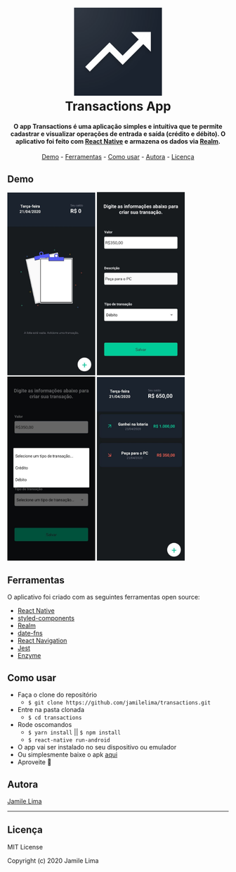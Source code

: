 
<h1 align="center">
  <br>
  <a href="http://www.amitmerchant.com/electron-markdownify"><img src="https://raw.githubusercontent.com/jamilelima/transactions/develop/src/assets/applogo.png" alt="TransactionsApp Logo" width="200"></a>
  <br>
  Transactions App
  <br>
</h1>

<h4 align="center">O app Transactions é uma aplicação simples e intuitiva que te permite cadastrar e visualizar operações de entrada e saída (crédito e débito). O aplicativo foi feito com <a href="https://reactnative.dev" target="_blank">React Native</a> e armazena os dados via <a href="https://realm.io/blog/introducing-realm-react-native/" target="_blank">Realm</a>.</h4>

<p align="center">
  <a href="#demo">Demo</a> -
  <a href="#ferramentas">Ferramentas</a> -
  <a href="#como-usar">Como usar</a> -
  <a href="#autora">Autora</a> -
  <a href="#licença">Licença</a>
</p>

## Demo

<div>
<img src="https://github.com/jamilelima/transactions/blob/develop/assets/images/empty_list.jpg?raw=true" alt="Empty list of transactions" width="200"/>
<img src="https://github.com/jamilelima/transactions/blob/develop/assets/images/form.jpg?raw=true" alt="Form Transactions" width="200"/>
<img src="https://github.com/jamilelima/transactions/blob/develop/assets/images/type_transaction.jpg?raw=true" alt="Form with type of transactions" width="200"/>
<img src="https://github.com/jamilelima/transactions/blob/develop/assets/images/list_of_transactions.jpg?raw=true" alt="List of transactions" width="200"/>
<div>

## Ferramentas

O aplicativo foi criado com as seguintes ferramentas open source:

* [React Native](https://reactnative.dev/)
* [styled-components](https://styled-components.com/)
* [Realm](https://realm.io/)
* [date-fns](https://date-fns.org/)
* [React Navigation](https://reactnavigation.org/)
* [Jest](https://jestjs.io/)
* [Enzyme](https://enzymejs.github.io/enzyme/)

## Como usar

* Faça o clone do repositório
  * `$ git clone https://github.com/jamilelima/transactions.git`
* Entre na pasta clonada
  * `$ cd transactions`
* Rode oscomandos
  * `$ yarn install` || `$ npm install`
  * `$ react-native run-android`
* O app vai ser instalado no seu dispositivo ou emulador
* Ou simplesmente baixe o apk [aqui](https://drive.google.com/file/d/1WJnJjtsdmvRvlbF13OJmFplEQS1AYbx9/view?usp=sharing)
* Aproveite :tada:

## Autora

[Jamile Lima](https://jamile.dev)

---

## Licença

MIT License

Copyright (c) 2020 Jamile Lima
